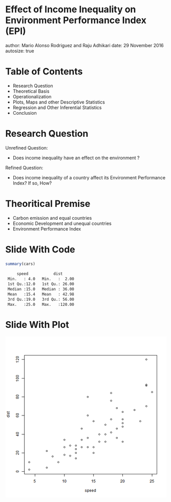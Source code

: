 Effect of Income Inequality on Environment Performance Index (EPI)
========================================================
author: Mario Alonso Rodriguez and Raju Adhikari
date: 29 November 2016
autosize: true

Table of Contents
========================================================

- Research Question
- Theoretical Basis
- Operationalization
- Plots, Maps and other Descriptive Statistics
- Regression and Other Inferential Statistics
- Conclusion

Research Question
========================================================


Unrefined Question:


- Does income inequality have an effect on the environment ?

Refined Question:

- Does income inequality of a country affect its Environment Performance Index? If so, How?

Theoritical Premise
========================================================

- Carbon emission and equal countries
- Economic Development and unequal countries
- Environment Performance Index


Slide With Code
========================================================


```r
summary(cars)
```

```
     speed           dist       
 Min.   : 4.0   Min.   :  2.00  
 1st Qu.:12.0   1st Qu.: 26.00  
 Median :15.0   Median : 36.00  
 Mean   :15.4   Mean   : 42.98  
 3rd Qu.:19.0   3rd Qu.: 56.00  
 Max.   :25.0   Max.   :120.00  
```

Slide With Plot
========================================================

![plot of chunk unnamed-chunk-2](Presentation-figure/unnamed-chunk-2-1.png)
